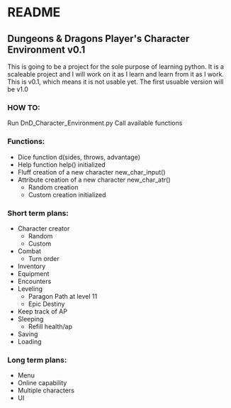 # README

## Dungeons & Dragons Player's Character Environment v0.1

This is going to be a project for the sole purpose of learning python. It is a scaleable project and I will work on it as I learn and learn from it as I work.
This is v0.1, which means it is not usable yet. The first usuable version will be v1.0

### HOW TO:

Run DnD_Character_Environment.py
Call available functions

### Functions:

- Dice function d(sides, throws, advantage)
- Help function help() initialized
- Fluff creation of a new character new_char_input()
- Attribute creation of a new character new_char_atr()
  - Random creation
  - Custom creation initialized

### Short term plans:

- Character creator
  - Random
  - Custom
- Combat
  - Turn order
- Inventory
- Equipment
- Encounters
- Leveling
  - Paragon Path at level 11
  - Epic Destiny
- Keep track of AP
- Sleeping
  - Refill health/ap
- Saving
- Loading

### Long term plans:

- Menu
- Online capability
- Multiple characters
- UI
